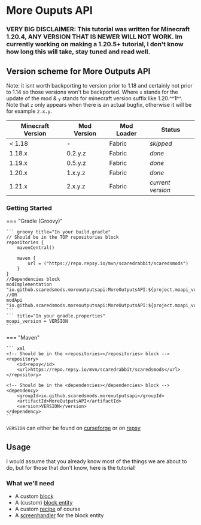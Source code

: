 # More Ouputs API

### VERY BIG DISCLAIMER: This tutorial was written for Minecraft 1.20.4, ANY VERSION THAT IS NEWER WILL NOT WORK. Im currently working on making a 1.20.5+ tutorial, I don't know how long this will take, stay tuned and read well.

## Version scheme for More Outputs API

Note: it isnt worth backporting to version prior to 1.18 and certainly not prior to 1.14 so those versions won't be backported. Where ```x``` stands for the update of the mod & ```y``` stands for minecraft version suffix like 1.20.^^**1**^^. Note that ```z``` only appears when there is an actual bugfix, otherwise it will be for example ```2.x.y```. 

Minecraft Version | Mod Version| Mod Loader | Status
------------ | ------------- | --------- |------------
< 1.18 | -  | Fabric| *skipped*
1.18.x | 0.2.y.z | Fabric | *done*
1.19.x | 0.5.y.z | Fabric | *done*
1.20.x | 1.x.y.z | Fabric | *done*
1.21.x | 2.x.y.z | Fabric | *current version*



### Getting Started

=== "Gradle (Groovy)"


    ``` groovy title="In your build.gradle"
    // Should be in the TOP repositories block
    repositories {
        mavenCentral()

        maven {
            url = ("https://repo.repsy.io/mvn/scaredrabbit/scaredsmods")
        }
    }
    //Dependencies block
    modImplementation "io.github.scaredsmods.moreoutputsapi:MoreOutputsAPI:${project.moapi_version}"
    //OR 
    modApi "io.github.scaredsmods.moreoutputsapi:MoreOutputsAPI:${project.moapi_version}"
    ```
    ``` title="In your gradle.properties"
    moapi_version = VERSION
    ```


=== "Maven"

    ``` xml
    <!-- Should be in the <repositories></repositories> block -->
    <repository>
        <id>repsy</id>
        <url>https://repo.repsy.io/mvn/scaredrabbit/scaredsmods</url>
    </repository>

    <!-- Should be in the <dependencies></dependencies> block -->
    <dependency>
        <groupId>io.github.scaredsmods.moreoutputsapi</groupId>
        <artifactId>MoreOutputsAPI</artifactId>
        <version>VERSION</version>
    </dependency>
    ```

```VERSION``` can either be found on [curseforge](https://www.curseforge.com/minecraft/mc-mods/more-outputs-api/files/all?page=1&pageSize=20) or on [repsy](https://repsy.io/mvn/scaredrabbit/scaredsmods/io/github/scaredsmods/moreoutputsapi/MoreOutputsAPI/)

## Usage
I would assume that you already know most of the things we are about to do, but for those that don't know, here is the tutorial!



### What we'll need

- A custom [block](../more-outputs-api/block.md)
- A (custom) [block entity](../more-outputs-api/block-entity/index.md)
- A custom [recipe](../more-outputs-api/recipe/index.md) of course
- A [screenhandler](../more-outputs-api/screenhandler/index.md) for the block entity

